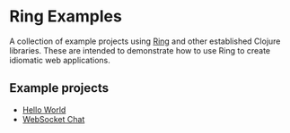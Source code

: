 # Ring Examples

A collection of example projects using [Ring][] and other established
Clojure libraries. These are intended to demonstrate how to use Ring to
create idiomatic web applications.

[Ring]: https://github.com/ring-clojure/ring

## Example projects

- [Hello World](https://github.com/ring-clojure/ring-examples/tree/master/hello-world)
- [WebSocket Chat](https://github.com/ring-clojure/ring-examples/tree/master/websocket-chat)
